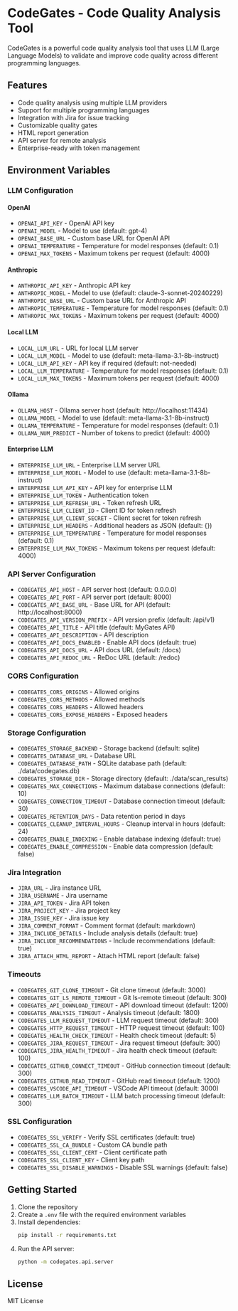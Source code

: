 # CodeGates - Code Quality Analysis Tool

CodeGates is a powerful code quality analysis tool that uses LLM (Large Language Models) to validate and improve code quality across different programming languages.

## Features

- Code quality analysis using multiple LLM providers
- Support for multiple programming languages
- Integration with Jira for issue tracking
- Customizable quality gates
- HTML report generation
- API server for remote analysis
- Enterprise-ready with token management

## Environment Variables

### LLM Configuration

#### OpenAI
- `OPENAI_API_KEY` - OpenAI API key
- `OPENAI_MODEL` - Model to use (default: gpt-4)
- `OPENAI_BASE_URL` - Custom base URL for OpenAI API
- `OPENAI_TEMPERATURE` - Temperature for model responses (default: 0.1)
- `OPENAI_MAX_TOKENS` - Maximum tokens per request (default: 4000)

#### Anthropic
- `ANTHROPIC_API_KEY` - Anthropic API key
- `ANTHROPIC_MODEL` - Model to use (default: claude-3-sonnet-20240229)
- `ANTHROPIC_BASE_URL` - Custom base URL for Anthropic API
- `ANTHROPIC_TEMPERATURE` - Temperature for model responses (default: 0.1)
- `ANTHROPIC_MAX_TOKENS` - Maximum tokens per request (default: 4000)

#### Local LLM
- `LOCAL_LLM_URL` - URL for local LLM server
- `LOCAL_LLM_MODEL` - Model to use (default: meta-llama-3.1-8b-instruct)
- `LOCAL_LLM_API_KEY` - API key if required (default: not-needed)
- `LOCAL_LLM_TEMPERATURE` - Temperature for model responses (default: 0.1)
- `LOCAL_LLM_MAX_TOKENS` - Maximum tokens per request (default: 4000)

#### Ollama
- `OLLAMA_HOST` - Ollama server host (default: http://localhost:11434)
- `OLLAMA_MODEL` - Model to use (default: meta-llama-3.1-8b-instruct)
- `OLLAMA_TEMPERATURE` - Temperature for model responses (default: 0.1)
- `OLLAMA_NUM_PREDICT` - Number of tokens to predict (default: 4000)

#### Enterprise LLM
- `ENTERPRISE_LLM_URL` - Enterprise LLM server URL
- `ENTERPRISE_LLM_MODEL` - Model to use (default: meta-llama-3.1-8b-instruct)
- `ENTERPRISE_LLM_API_KEY` - API key for enterprise LLM
- `ENTERPRISE_LLM_TOKEN` - Authentication token
- `ENTERPRISE_LLM_REFRESH_URL` - Token refresh URL
- `ENTERPRISE_LLM_CLIENT_ID` - Client ID for token refresh
- `ENTERPRISE_LLM_CLIENT_SECRET` - Client secret for token refresh
- `ENTERPRISE_LLM_HEADERS` - Additional headers as JSON (default: {})
- `ENTERPRISE_LLM_TEMPERATURE` - Temperature for model responses (default: 0.1)
- `ENTERPRISE_LLM_MAX_TOKENS` - Maximum tokens per request (default: 4000)

### API Server Configuration

- `CODEGATES_API_HOST` - API server host (default: 0.0.0.0)
- `CODEGATES_API_PORT` - API server port (default: 8000)
- `CODEGATES_API_BASE_URL` - Base URL for API (default: http://localhost:8000)
- `CODEGATES_API_VERSION_PREFIX` - API version prefix (default: /api/v1)
- `CODEGATES_API_TITLE` - API title (default: MyGates API)
- `CODEGATES_API_DESCRIPTION` - API description
- `CODEGATES_API_DOCS_ENABLED` - Enable API docs (default: true)
- `CODEGATES_API_DOCS_URL` - API docs URL (default: /docs)
- `CODEGATES_API_REDOC_URL` - ReDoc URL (default: /redoc)

### CORS Configuration

- `CODEGATES_CORS_ORIGINS` - Allowed origins
- `CODEGATES_CORS_METHODS` - Allowed methods
- `CODEGATES_CORS_HEADERS` - Allowed headers
- `CODEGATES_CORS_EXPOSE_HEADERS` - Exposed headers

### Storage Configuration

- `CODEGATES_STORAGE_BACKEND` - Storage backend (default: sqlite)
- `CODEGATES_DATABASE_URL` - Database URL
- `CODEGATES_DATABASE_PATH` - SQLite database path (default: ./data/codegates.db)
- `CODEGATES_STORAGE_DIR` - Storage directory (default: ./data/scan_results)
- `CODEGATES_MAX_CONNECTIONS` - Maximum database connections (default: 10)
- `CODEGATES_CONNECTION_TIMEOUT` - Database connection timeout (default: 30)
- `CODEGATES_RETENTION_DAYS` - Data retention period in days
- `CODEGATES_CLEANUP_INTERVAL_HOURS` - Cleanup interval in hours (default: 24)
- `CODEGATES_ENABLE_INDEXING` - Enable database indexing (default: true)
- `CODEGATES_ENABLE_COMPRESSION` - Enable data compression (default: false)

### Jira Integration

- `JIRA_URL` - Jira instance URL
- `JIRA_USERNAME` - Jira username
- `JIRA_API_TOKEN` - Jira API token
- `JIRA_PROJECT_KEY` - Jira project key
- `JIRA_ISSUE_KEY` - Jira issue key
- `JIRA_COMMENT_FORMAT` - Comment format (default: markdown)
- `JIRA_INCLUDE_DETAILS` - Include analysis details (default: true)
- `JIRA_INCLUDE_RECOMMENDATIONS` - Include recommendations (default: true)
- `JIRA_ATTACH_HTML_REPORT` - Attach HTML report (default: false)

### Timeouts

- `CODEGATES_GIT_CLONE_TIMEOUT` - Git clone timeout (default: 3000)
- `CODEGATES_GIT_LS_REMOTE_TIMEOUT` - Git ls-remote timeout (default: 300)
- `CODEGATES_API_DOWNLOAD_TIMEOUT` - API download timeout (default: 1200)
- `CODEGATES_ANALYSIS_TIMEOUT` - Analysis timeout (default: 1800)
- `CODEGATES_LLM_REQUEST_TIMEOUT` - LLM request timeout (default: 300)
- `CODEGATES_HTTP_REQUEST_TIMEOUT` - HTTP request timeout (default: 100)
- `CODEGATES_HEALTH_CHECK_TIMEOUT` - Health check timeout (default: 5)
- `CODEGATES_JIRA_REQUEST_TIMEOUT` - Jira request timeout (default: 300)
- `CODEGATES_JIRA_HEALTH_TIMEOUT` - Jira health check timeout (default: 100)
- `CODEGATES_GITHUB_CONNECT_TIMEOUT` - GitHub connection timeout (default: 300)
- `CODEGATES_GITHUB_READ_TIMEOUT` - GitHub read timeout (default: 1200)
- `CODEGATES_VSCODE_API_TIMEOUT` - VSCode API timeout (default: 3000)
- `CODEGATES_LLM_BATCH_TIMEOUT` - LLM batch processing timeout (default: 300)

### SSL Configuration

- `CODEGATES_SSL_VERIFY` - Verify SSL certificates (default: true)
- `CODEGATES_SSL_CA_BUNDLE` - Custom CA bundle path
- `CODEGATES_SSL_CLIENT_CERT` - Client certificate path
- `CODEGATES_SSL_CLIENT_KEY` - Client key path
- `CODEGATES_SSL_DISABLE_WARNINGS` - Disable SSL warnings (default: false)

## Getting Started

1. Clone the repository
2. Create a `.env` file with the required environment variables
3. Install dependencies:
   ```bash
   pip install -r requirements.txt
   ```
4. Run the API server:
   ```bash
   python -m codegates.api.server
   ```

## License

MIT License 